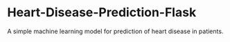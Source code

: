# Heart-Disease-Prediction-Flask
A simple machine learning model for prediction of heart disease in patients.
